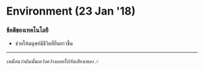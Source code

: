 # Environment (23 Jan '18)

### ข้อดีของเทคโนโลยี
* ช่วยให้มนุษย์มีชีวิตที่ยืนยาวขึ้น

---
*เหมือนว่าฉันนั้นเคว้งคว้างลอยไปกับเสียงเพลง 🎶*
